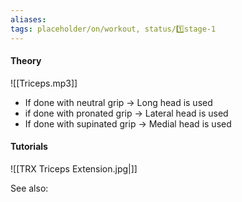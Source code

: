 ```yaml
---
aliases:
tags: placeholder/on/workout, status/1️⃣stage-1  
---
```


#### Theory 
![[Triceps.mp3]]
- If done with neutral grip → Long head is used
- if done with pronated grip → Lateral head is used
- If done with supinated grip → Medial head is used 

#### Tutorials
![[TRX Triceps Extension.jpg|]]


See also:


